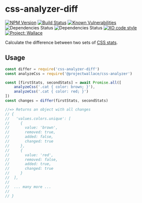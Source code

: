 # css-analyzer-diff

[![NPM Version](https://img.shields.io/npm/v/css-analyzer-diff.svg)](https://www.npmjs.com/package/css-analyzer-diff)
[![Build Status](https://travis-ci.org/bartveneman/css-analyzer-diff.svg?branch=master)](https://travis-ci.org/bartveneman/css-analyzer-diff)
[![Known Vulnerabilities](https://snyk.io/test/github/bartveneman/css-analyzer-diff/badge.svg)](https://snyk.io/test/github/bartveneman/css-analyzer-diff)
![Dependencies Status](https://img.shields.io/david/bartveneman/css-analyzer-diff.svg)
![Dependencies Status](https://img.shields.io/david/dev/bartveneman/css-analyzer-diff.svg)
[![XO code style](https://img.shields.io/badge/code_style-XO-5ed9c7.svg)](https://github.com/sindresorhus/xo)
[![Project: Wallace](https://img.shields.io/badge/Project-Wallace-29c87d.svg)](https://www.projectwallace.com/oss)

Calculate the difference between two sets of [CSS stats](https://github.com/projectwallace/css-analyzer).

## Usage

```js
const differ = require('css-analyzer-diff')
const analyzeCss = require('@projectwallace/css-analyzer')

const [firstStats, secondStats] = await Promise.all([
	analyzeCss('.cat { color: brown; }'),
	analyzeCss('.cat { color: red; }')
])
const changes = differ(firstStats, secondStats)

//=> Returns an object with all changes
// {
//   'values.colors.unique': [
//     {
//       value: 'brown',
//       removed: true,
//       added: false,
//       changed: true
//     },
//     {
//       value: 'red',
//       removed: false,
//       added: true,
//       changed: true
//     }
//  ],
//
//  ... many more ...
//
// }
```
